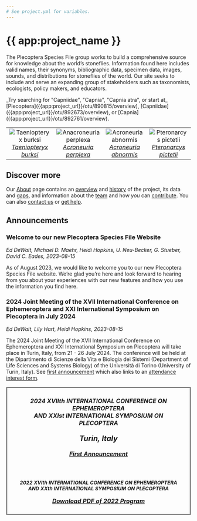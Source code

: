 ```yaml
---
# See project.yml for variables.
---
```

# {{ app:project_name }}

The Plecoptera Species File group works to build a comprehensive source for knowledge about the world’s stoneflies. Information found here includes valid names, their synonyms, bibliographic data, specimen data, images, sounds, and distributions for stoneflies of the world. Our site seeks to include and serve an expanding group of stakeholders such as taxonomists, ecologists, policy makers, and educators.

<autocomplete-otu class="w-80 place-content-center" placeholder="Search by taxon name"/>
_Try searching for "Capniidae", "Capnia", "Capnia atra", or start at_ [Plecoptera]({{app:project_url}}/otu/890815/overview), [Capniidae]({{app:project_url}}/otu/892673/overview), or [Capnia]({{app:project_url}}/otu/892761/overview).

<!-- _Try searching for species _[Capnia atra](http://plecoptera.speciesfile.org/Common/basic/Taxa.aspx?TaxonNameID=1154625)_, or start at_ Family _[Capniidae](http://plecoptera.speciesfile.org/Common/basic/Taxa.aspx?TaxonNameID=1154419),_  or Genus _[Capnia](http://plecoptera.speciesfile.org/Common/basic/Taxa.aspx?TaxonNameID=1154510)._ -->

<table style="text-align: center;">
    <tbody>
        <tr style="v-align: bottom;">
            <td>
                <img alt="Taeniopteryx burksi"
                    src="https://sfg.taxonworks.org/s/v50h1y"
                    style="border-style: none;"><br>
                <a href="https://sfg.taxonworks.org/tasks/otus/browse?otu_id=893674"><i>Taeniopteryx
                        burksi</i></a>
                <!-- <a href="https://plecoptera.speciesfile.org/otu/893674/overview"  -->
            </td>
            <td>
                <img alt="Anacroneuria perplexa"
                    src="https://sfg.taxonworks.org/s/xdrwcf"
                    style="border-style: none;"><br>
                <a href="https://sfg.taxonworks.org/tasks/otus/browse?otu_id=895443"><i>Acroneuria perplexa</i></a>
                <!-- <a href="https://plecoptera.speciesfile.org/otu/895443/overview"  -->
            </td>
            <td>
                <img alt="Acroneuria abnormis"
                    src="https://sfg.taxonworks.org/s/58hmf8"
                    style="border-style: none;"><br>
                <a href="https://sfg.taxonworks.org/tasks/otus/browse?otu_id=895760"><i>Acroneuria abnormis</i></a>
                <!-- <a href="https://plecoptera.speciesfile.org/otu/895760/overview"  -->
            </td>
            <td>
                <img alt="Pteronarcys pictetii"
                    src="https://sfg.taxonworks.org/s/n3q58p"
                    style="border-style: none;"><br>
                <a href="https://sfg.taxonworks.org/tasks/otus/browse?otu_id=896854"><i>Pteronarcys pictetii</i></a>
                <!-- <a href="https://plecoptera.speciesfile.org/otu/896854/overview"  -->
            </td>
        </tr>
    </tbody>
</table>

## Discover more

Our [About](about) page contains an [overview](about#overview) and [history](about#history) of the project, its data and [gaps](about#gaps-as-opportunity),<D-r> and information about the [team](about#team) and how _you_ can [contribute](about#contribute). You can also [contact us](about#contribute) or [get help](about#contribute-or-get-help).

## Announcements
### Welcome to our new Plecoptera Species File Website
_Ed DeWalt, Michael D. Maehr, Heidi Hopkins, U. Neu-Becker, G. Stueber,  David C. Eades, 2023-08-15_
<p>As of August 2023, we would like to welcome you to our new Plecoptera Species File website. We’re glad you’re here and look forward to hearing from you about your experiences with our new features and how you use the information you find here.
</p>

### 2024 Joint Meeting of the XVII International Conference on Ephemeroptera and XXI International Symposium on Plecoptera in July 2024
_Ed DeWalt, Lily Hart, Heidi Hopkins, 2023-08-15_  

The 2024 Joint Meeting of the XVII International Conference on Ephemeroptera and XXI International Symposium on Plecoptera will take place in Turin, Italy, from 21 - 26 July 2024. The conference will be held at the Dipartimento di Scienze della Vita e Biologia dei Sistemi (Department of Life Sciences and Systems Biology) of the Università di Torino (University of Turin, Italy). See [first announcement](http://plecoptera.speciesfile.org/HomePage/Plecoptera/First_Announcement_IJM_2024.pdf) which also links to an [attendance interest form](https://docs.google.com/forms/d/e/1FAIpQLSeAkvGvVhZbO4XUyVFzF7b0EU44rH4nOniYMqsc7BQWN03ELg/viewform).

<table>
    <tbody>
        <tr>
            <td
                style="vertical-align: text-top; text-align: center; border-style: solid; border-color: Gray; padding: 25px">
                <span class="darkgreen" style="font-weight: bold; font-style: italic;">
                    2024 XVIIth INTERNATIONAL CONFERENCE ON EPHEMEROPTERA<br>
                    AND XXIst INTERNATIONAL SYMPOSIUM ON PLECOPTERA<br><br>
                    <font style="font-size: 15pt">Turin, Italy</font><br><br>
                    <a href="http://plecoptera.archive.speciesfile.org/HomePage/Plecoptera/First_Announcement_IJM_2024.pdf" target="_blank">First Announcement</a><br><br>
                    <br><br>
                    <font style="font-size: 10pt">
                        2022 XVIth INTERNATIONAL CONFERENCE ON EPHEMEROPTERA<br>
                        AND XXth INTERNATIONAL SYMPOSIUM ON PLECOPTERA<br><br></font>
                    <a href="http://plecoptera.archive.speciesfile.org/HomePage/Plecoptera/MF_SF 2022 Program and Schedule.pdf" target="naps">Download PDF of 2022 Program</a>
                </span>
            </td>
        </tr>
    </tbody>
</table>
